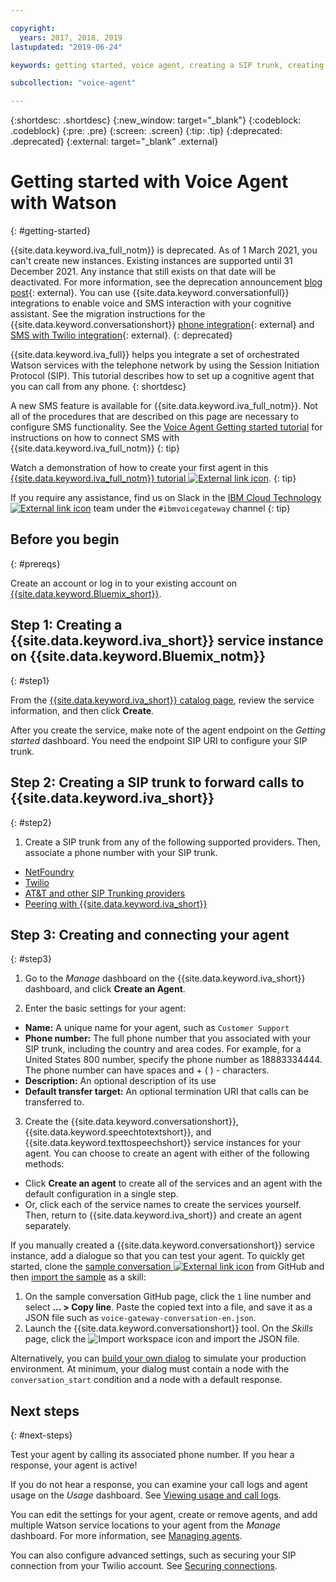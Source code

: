 ```yaml
---

copyright:
  years: 2017, 2018, 2019
lastupdated: "2019-06-24"

keywords: getting started, voice agent, creating a SIP trunk, creating and connecting your voice agent, voice agent with watson, tutorial, phone number, IBM Cloud

subcollection: "voice-agent"

---
```


{:shortdesc: .shortdesc}
{:new_window: target="_blank"}
{:codeblock: .codeblock}
{:pre: .pre}
{:screen: .screen}
{:tip: .tip}
{:deprecated: .deprecated}
{:external: target="_blank" .external}

# Getting started with Voice Agent with Watson
{: #getting-started}

{{site.data.keyword.iva_full_notm}} is deprecated. As of 1 March 2021, you can't create new instances. Existing instances are supported until 31 December 2021. Any instance that still exists on that date will be deactivated. For more information, see the deprecation announcement [blog post](https://community.ibm.com/community/user/watsonapps/blogs/mitch-mason1/2021/02/08/announcing-voice-agent-with-watson-deprecation){: external}. You can use {{site.data.keyword.conversationfull}} integrations to enable voice and SMS interaction with your cognitive assistant. See the migration instructions for the {{site.data.keyword.conversationshort}} [phone integration](/docs/assistant?topic=assistant-deploy-phone#deploy-phone-migrate-from-va){: external} and [SMS with Twilio integration](/docs/assistant?topic=assistant-deploy-sms#deploy-sms-migrate-from-va){: external}.
{: deprecated}

{{site.data.keyword.iva_full}} helps you integrate a set of orchestrated Watson services with the telephone network by using the Session Initiation Protocol (SIP). This tutorial describes how to set up a cognitive agent that you can call from any phone.
{: shortdesc}

A new SMS feature is available for {{site.data.keyword.iva_full_notm}}. Not all of the procedures that are described on this page are necessary to configure SMS functionality. See the [Voice Agent Getting started tutorial](/docs/voice-agent?topic=voice-agent-connect-sms) for instructions on how to connect SMS with {{site.data.keyword.iva_full_notm}}
{: tip}

Watch a demonstration of how to create your first agent in this [{{site.data.keyword.iva_full_notm}} tutorial ![External link icon](../../icons/launch-glyph.svg "External link icon")](https://developer.ibm.com/tv/building-voice-enabled-cognitive-applications-with-watson/).
{: tip}

If you require any assistance, find us on Slack in the [IBM Cloud Technology ![External link icon](../../icons/launch-glyph.svg "External link icon")](https://slack-invite-ibm-cloud-tech.mybluemix.net/) team under the `#ibmvoicegateway` channel
{: tip}

## Before you begin
{: #prereqs}

Create an account or log in to your existing account on [{{site.data.keyword.Bluemix_short}}](https://cloud.ibm.com/).

## Step 1: Creating a {{site.data.keyword.iva_short}} service instance on {{site.data.keyword.Bluemix_notm}}
{: #step1}

From the [{{site.data.keyword.iva_short}} catalog page](https://cloud.ibm.com/catalog/voice-agent-with-watson), review the service information, and then click **Create**.

After you create the service, make note of the agent endpoint on the _Getting started_ dashboard. You need the endpoint SIP URI to configure your SIP trunk.

## Step 2: Creating a SIP trunk to forward calls to {{site.data.keyword.iva_short}}
{: #step2}

1. Create a SIP trunk from any of the following supported providers. Then, associate a phone number with your SIP trunk.

  * [NetFoundry](/docs/voice-agent?topic=voice-agent-connect#NetFoundry-setup)
  * [Twilio](/docs/voice-agent?topic=voice-agent-connect#twilio-setup)
  * [AT&T and other SIP Trunking providers](/docs/voice-agent?topic=voice-agent-connect#att-other)
  * [Peering with {{site.data.keyword.iva_short}}](/docs/voice-agent?topic=voice-agent-connect#peering)

## Step 3: Creating and connecting your agent
{: #step3}

1. Go to the _Manage_ dashboard on the {{site.data.keyword.iva_short}} dashboard, and click **Create an Agent**.

2. Enter the basic settings for your agent:
  * **Name:** A unique name for your agent, such as `Customer Support`
  * **Phone number:** The full phone number that you associated with your SIP trunk, including the country and area codes. For example, for a United States 800 number, specify the phone number as 18883334444. The phone number can have spaces and + ( ) - characters.
  * **Description:** An optional description of its use
  * **Default transfer target:** An optional termination URI that calls can be transferred to.

3. Create the {{site.data.keyword.conversationshort}}, {{site.data.keyword.speechtotextshort}}, and {{site.data.keyword.texttospeechshort}} service instances for your agent. You can choose to create an agent with either of the following methods:
  * Click **Create an agent** to create all of the services and an agent with the default configuration in a single step.
  * Or, click each of the service names to create the services yourself. Then, return to {{site.data.keyword.iva_short}} and create an agent separately.

   If you manually created a {{site.data.keyword.conversationshort}} service instance, add a dialogue so that you can test your agent.  To quickly get started, clone the [sample conversation ![External link icon](../../icons/launch-glyph.svg "External link icon")](https://github.com/WASdev/sample.voice.gateway/blob/master/conversation/voice-gateway-conversation-en.json) from GitHub and then [import the sample](/docs/assistant?topic=assistant-skill-dialog-add) as a skill:

   1. On the sample conversation GitHub page, click the `1` line number and select **... > Copy line**. Paste the copied text into a file, and save it as a JSON file such as `voice-gateway-conversation-en.json`.
   2. Launch the {{site.data.keyword.conversationshort}} tool. On the _Skills_ page, click the ![Import workspace](../conversation/images/workspace_import.png) icon and import the JSON file.

  Alternatively, you can [build your own dialog](/docs/assistant?topic=assistant-getting-started#getting-started-build-dialog) to simulate your production environment. At minimum, your dialog must contain a node with the `conversation_start` condition and a node with a default response.


## Next steps
{: #next-steps}

Test your agent by calling its associated phone number. If you hear a response, your agent is active!

If you do not hear a response, you can examine your call logs and agent usage on the _Usage_ dashboard. See [Viewing usage and call logs](/docs/voice-agent?topic=voice-agent-logging).

You can edit the settings for your agent, create or remove agents, and add multiple Watson service locations to your agent from the _Manage_ dashboard. For more information, see [Managing agents](/docs/voice-agent?topic=voice-agent-managing).

You can also configure advanced settings, such as securing your SIP connection from your Twilio account. See [Securing connections](/docs/voice-agent?topic=voice-agent-securing).
